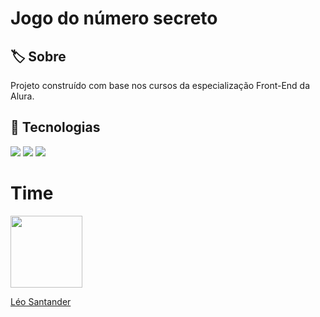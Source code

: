 <h1>Jogo do número secreto</h1>

<h2>🏷️ Sobre</h2>
<p>Projeto construído com base nos cursos da especialização Front-End da Alura.</p>

## 🚀 Tecnologias

<div>
  <img src="https://img.shields.io/badge/HTML-239120?style=for-the-badge&logo=html5&logoColor=white">
  <img src="https://img.shields.io/badge/CSS-239120?&style=for-the-badge&logo=css3&logoColor=white">
  <img src="https://img.shields.io/badge/JavaScript-F7DF1E?style=for-the-badge&logo=javascript&logoColor=black">
</div>

# Time

<div>
<a href="https://github.com/SantanderNycz">
<img loading="lazy" height="115em" width=115 src="https://media.licdn.com/dms/image/C4E03AQHInD4zW0vXsg/profile-displayphoto-shrink_800_800/0/1602694493267?e=1714608000&v=beta&t=F_lbyxnikQAS8dri01VmZI9b_94qvZnjZCd7NgVmQho"/>
<p>Léo Santander</p>
  
</div>
